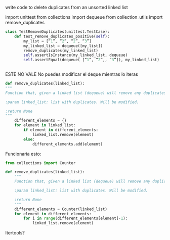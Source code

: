 write code to delete duplicates from an unsorted linked list

import unittest
from collections import dequeue
from collection_utils import remove_duplicates

```python
class TestRemoveDuplicates(unittest.TestCase):
	def test_remove_duplicates_positive(self):
		my_list = [“1”, “2”, “2”, “3”]
		my_linked_list = dequeue([my_list])
		remove_duplicates(my_linked_list)
		self.assertIsInstance(my_linked_list, dequeue)
		self.assertEqual(dequeue( [“1”, “2”,, “3”]), my_linked_list)
		
```

ESTE NO VALE
No puedes modificar el deque mientras lo iteras
```python
def remove_duplicates(linked_list):
"""
Function that, given a linked list (dequeue) will remove any duplicates from the list

:param linked_list: list with duplicates. Will be modified.

:return None
"""
	different_elements = {}
	for element in linked_list:
		if element in different_elements:
			linked_list.remove(element)
		else:
			different_elements.add(element)
```

Funcionaria esto:
```python
from collections import Counter

def remove_duplicates(linked_list):
    """
    Function that, given a linked list (dequeue) will remove any duplicates from the list

    :param linked_list: list with duplicates. Will be modified.

    :return None
    """
    different_elements = Counter(linked_list)
    for element in different_elements:
        for i in range(different_elements[element]-1):
            linked_list.remove(element)
```

Itertools?